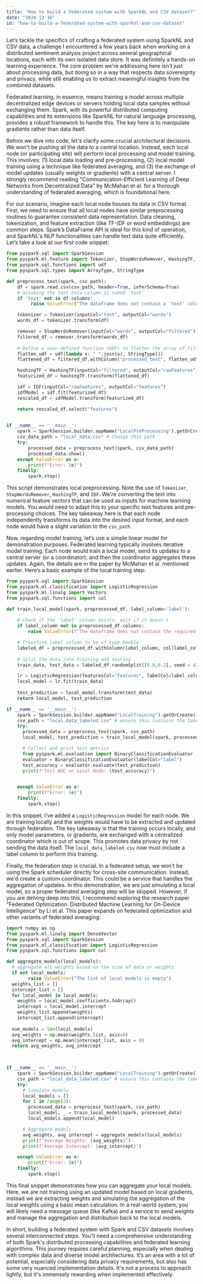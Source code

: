 ```yaml
---
title: "How to build a federated system with SparkNL and CSV dataset?"
date: "2024-12-16"
id: "how-to-build-a-federated-system-with-sparknl-and-csv-dataset"
---
```


Let’s tackle the specifics of crafting a federated system using SparkNL and CSV data, a challenge I encountered a few years back when working on a distributed sentiment analysis project across several geographical locations, each with its own isolated data store. It was definitely a hands-on learning experience. The core problem we're addressing here isn't just about processing data, but doing so in a way that respects data sovereignty and privacy, while still enabling us to extract meaningful insights from the combined datasets.

Federated learning, in essence, means training a model across multiple decentralized edge devices or servers holding local data samples without exchanging them. Spark, with its powerful distributed computing capabilities and its extensions like SparkNL for natural language processing, provides a robust framework to handle this. The key here is to manipulate gradients rather than data itself.

Before we dive into code, let's clarify some crucial architectural decisions. We won't be pushing all the data to a central location. Instead, each local node (or participating site) will perform local processing and model training. This involves: (1) local data loading and pre-processing, (2) local model training using a technique like federated averaging, and (3) the exchange of model updates (usually weights or gradients) with a central server. I strongly recommend reading "Communication-Efficient Learning of Deep Networks from Decentralized Data" by McMahan et al. for a thorough understanding of federated averaging, which is foundational here.

For our scenario, imagine each local node houses its data in CSV format. First, we need to ensure that all local nodes have similar preprocessing routines to guarantee consistent data representation. Data cleaning, tokenization, and feature extraction (like TF-IDF or word embeddings) are common steps. Spark’s DataFrame API is ideal for this kind of operation, and SparkNL's NLP functionalities can handle text data quite efficiently. Let’s take a look at our first code snippet:

```python
from pyspark.sql import SparkSession
from pyspark.ml.feature import Tokenizer, StopWordsRemover, HashingTF, IDF
from pyspark.sql.functions import udf
from pyspark.sql.types import ArrayType, StringType

def preprocess_text(spark, csv_path):
    df = spark.read.csv(csv_path, header=True, inferSchema=True)
    # assuming the text data column is named 'text'
    if 'text' not in df.columns:
         raise ValueError("The dataframe does not contain a 'text' column.")

    tokenizer = Tokenizer(inputCol="text", outputCol="words")
    words_df = tokenizer.transform(df)

    remover = StopWordsRemover(inputCol="words", outputCol="filtered")
    filtered_df = remover.transform(words_df)
    
    # Define a user-defined function (UDF) to flatten the array of filtered words
    flatten_udf = udf(lambda x: " ".join(x), StringType())
    flattened_df = filtered_df.withColumn("processed_text", flatten_udf("filtered"))

    hashingTF = HashingTF(inputCol="filtered", outputCol="rawFeatures", numFeatures=1000) # Adjust numFeatures as needed
    featurized_df = hashingTF.transform(flattened_df)

    idf = IDF(inputCol="rawFeatures", outputCol="features")
    idfModel = idf.fit(featurized_df)
    rescaled_df = idfModel.transform(featurized_df)

    return rescaled_df.select("features")
    

if __name__ == '__main__':
    spark = SparkSession.builder.appName("LocalPreProcessing").getOrCreate()
    csv_data_path = "local_data.csv" # Change this path
    try:
        processed_data = preprocess_text(spark, csv_data_path)
        processed_data.show()
    except ValueError as e:
        print(f"Error: {e}")
    finally:
        spark.stop()
```
This script demonstrates local preprocessing. Note the use of `Tokenizer`, `StopWordsRemover`, `HashingTF`, and `IDF`. We're converting the text into numerical feature vectors that can be used as inputs for machine learning models. You would need to adapt this to your specific text features and pre-processing choices. The key takeaway here is that each node independently transforms its data into the desired input format, and each node would have a slight variation to the `csv_path`.

Now, regarding model training, let’s use a simple linear model for demonstration purposes. Federated learning typically involves iterative model training. Each node would train a local model, send its updates to a central server (or a coordinator), and then the coordinator aggregates these updates. Again, the details are in the paper by McMahan et al. mentioned earlier. Here’s a basic example of the local training step:
```python
from pyspark.sql import SparkSession
from pyspark.ml.classification import LogisticRegression
from pyspark.ml.linalg import Vectors
from pyspark.sql.functions import col

def train_local_model(spark, preprocessed_df, label_column='label'):
    
    # Check if the 'label' column exists, exit if it doesn't
    if label_column not in preprocessed_df.columns:
        raise ValueError(f"The dataframe does not contain the required label column: '{label_column}'")

    # Transform label column to be of type Double
    labeled_df = preprocessed_df.withColumn(label_column, col(label_column).cast("double"))
  
    # split the data into training and testing 
    train_data, test_data = labeled_df.randomSplit([0.8,0.2], seed = 42)

    lr = LogisticRegression(featuresCol="features", labelCol=label_column, maxIter=10)
    local_model = lr.fit(train_data)
    
    test_prediction = local_model.transform(test_data)
    return local_model, test_prediction

if __name__ == '__main__':
    spark = SparkSession.builder.appName("LocalTraining").getOrCreate()
    csv_path = "local_data_labeled.csv" # ensure this contains the label column
    try:
      processed_data = preprocess_text(spark, csv_path)
      local_model, test_prediction = train_local_model(spark, processed_data)

      # Collect and print test metrics 
      from pyspark.ml.evaluation import BinaryClassificationEvaluator
      evaluator = BinaryClassificationEvaluator(labelCol="label")
      test_accuracy = evaluator.evaluate(test_prediction)
      print(f"Test AUC on Local Node: {test_accuracy}")


    except ValueError as e:
        print(f"Error: {e}")
    finally:
        spark.stop()

```
In this snippet, I’ve added a `LogisticRegression` model for each node. We are training locally and the weights would have to be extracted and updated through federation. The key takeaway is that the training occurs locally, and only model parameters, or gradients, are exchanged with a centralized coordinator which is out of scope. This promotes data privacy by not sending the data itself. The `local_data_labeled.csv` now must include a label column to perform this training.

Finally, the federation step is crucial. In a federated setup, we won't be using the Spark scheduler directly for cross-site communication. Instead, we'd create a custom coordinator. This could be a service that handles the aggregation of updates. In this demonstration, we are just simulating a local model, so a proper federated averaging step will be skipped. However, if you are delving deep into this, I recommend exploring the research paper "Federated Optimization: Distributed Machine Learning for On-Device Intelligence" by Li et al. This paper expands on federated optimization and other variants of federated averaging.

```python
import numpy as np
from pyspark.ml.linalg import DenseVector
from pyspark.sql import SparkSession
from pyspark.ml.classification import LogisticRegression
from pyspark.sql.functions import col

def aggregate_models(local_models):
  # aggregate all weights based on the size of data or weights
  if not local_models:
        raise ValueError("The list of local models is empty")
  weights_list = []
  intercept_list = []
  for local_model in local_models:
    weights = local_model.coefficients.toArray()
    intercept = local_model.intercept
    weights_list.append(weights)
    intercept_list.append(intercept)
  
  num_models = len(local_models)
  avg_weights = np.mean(weights_list, axis=0)
  avg_intercept = np.mean(intercept_list, axis = 0)
  return avg_weights, avg_intercept
  


if __name__ == '__main__':
    spark = SparkSession.builder.appName("LocalTraining").getOrCreate()
    csv_path = "local_data_labeled.csv" # ensure this contains the label column
    try:
      # Simulate models
      local_models = []
      for i in range(2):
        processed_data = preprocess_text(spark, csv_path)
        local_model, _ = train_local_model(spark, processed_data)
        local_models.append(local_model)

      # Aggregate models
      avg_weights, avg_intercept = aggregate_models(local_models)
      print(f"Average Weights: {avg_weights}")
      print(f"Average Intercept: {avg_intercept}")

    except ValueError as e:
        print(f"Error: {e}")
    finally:
        spark.stop()
```

This final snippet demonstrates how you can aggregate your local models. Here, we are not training using an updated model based on local gradients, instead we are extracting weights and simulating the aggregation of the local weights using a basic mean calculation.  In a real-world system, you will likely need a message queue (like Kafka) and a service to send weights and manage the aggregation and distribution back to the local models.

In short, building a federated system with Spark and CSV datasets involves several interconnected steps. You'll need a comprehensive understanding of both Spark's distributed processing capabilities and federated learning algorithms. This journey requires careful planning, especially when dealing with complex data and diverse model architectures. It’s an area with a lot of potential, especially considering data privacy requirements, but also has some very nuanced implementation details. It's not a process to approach lightly, but it's immensely rewarding when implemented effectively.
